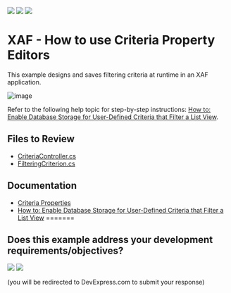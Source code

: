 <!-- default badges list -->
[![](https://img.shields.io/badge/Open_in_DevExpress_Support_Center-FF7200?style=flat-square&logo=DevExpress&logoColor=white)](https://supportcenter.devexpress.com/ticket/details/E932)
[![](https://img.shields.io/badge/📖_How_to_use_DevExpress_Examples-e9f6fc?style=flat-square)](https://docs.devexpress.com/GeneralInformation/403183)
[![](https://img.shields.io/badge/💬_Leave_Feedback-feecdd?style=flat-square)](#does-this-example-address-your-development-requirementsobjectives)
<!-- default badges end -->

# XAF - How to use Criteria Property Editors

This example designs and saves filtering criteria at runtime in an XAF application.

![image](https://github.com/DevExpress-Examples/XAF_how-to-use-criteria-property-editors-e932/assets/14300209/70622811-3dfb-417c-9d05-31113a228fe3)

Refer to the following help topic for step-by-step instructions: [How to: Enable Database Storage for User-Defined Criteria that Filter a List View](https://docs.devexpress.com/eXpressAppFramework/113143/ui-construction/view-items-and-property-editors/property-editors/use-criteria-property-editors).

## Files to Review

- [CriteriaController.cs](CS/EFCore/CriteriaPropertiesEF/CriteriaPropertiesEF.Module/Controllers/CriteriaController.cs) 
- [FilteringCriterion.cs](CS/EFCore/CriteriaPropertiesEF/CriteriaPropertiesEF.Module/BusinessObjects/FilteringCriterion.cs) 

## Documentation

- [Criteria Properties](https://docs.devexpress.com/eXpressAppFramework/113564/business-model-design-orm/data-types-supported-by-built-in-editors/criteria-properties)
- [How to: Enable Database Storage for User-Defined Criteria that Filter a List View](https://docs.devexpress.com/eXpressAppFramework/113143/ui-construction/view-items-and-property-editors/property-editors/use-criteria-property-editors)
=======

<!-- feedback -->
## Does this example address your development requirements/objectives?

[<img src="https://www.devexpress.com/support/examples/i/yes-button.svg"/>](https://www.devexpress.com/support/examples/survey.xml?utm_source=github&utm_campaign=XAF_how-to-use-criteria-property-editors-e932&~~~was_helpful=yes) [<img src="https://www.devexpress.com/support/examples/i/no-button.svg"/>](https://www.devexpress.com/support/examples/survey.xml?utm_source=github&utm_campaign=XAF_how-to-use-criteria-property-editors-e932&~~~was_helpful=no)

(you will be redirected to DevExpress.com to submit your response)
<!-- feedback end -->

